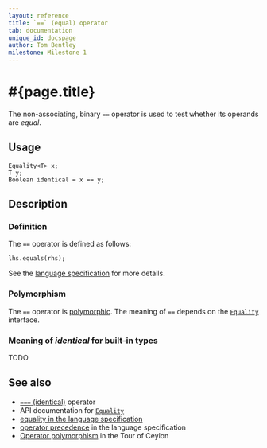 ```yaml
---
layout: reference
title: `==` (equal) operator
tab: documentation
unique_id: docspage
author: Tom Bentley
milestone: Milestone 1
---
```


# #{page.title}

The non-associating, binary `==` operator is used to test whether its operands 
are *equal*.

## Usage 

    Equality<T> x;
    T y;
    Boolean identical = x == y;

## Description

### Definition

The `==` operator is defined as follows:

    lhs.equals(rhs);

See the [language specification](#{site.urls.spec}#equalitycomparison) for more details.

### Polymorphism

The `==` operator is [polymorphic](/documentation/reference/operator/operator-polymorphism). 
The meaning of `==` depends on the 
[`Equality`](#{site.urls.apidoc}/ceylon/language/interface_Equality.html) interface.

### Meaning of *identical* for built-in types

TODO

## See also

* [`===` (identical)](../identical) operator
* API documentation for [`Equality`](#{site.urls.apidoc}/ceylon/language/interface_Equality.html)
* [equality in the language specification](#{site.urls.spec}#equalitycomparison)
* [operator precedence](#{site.urls.spec}#operatorprecedence) in the 
  language specification
* [Operator polymorphism](/documentation/tour/language-module/#operator_polymorphism) 
  in the Tour of Ceylon

